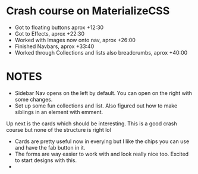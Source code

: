 # Crash course on MaterializeCSS

* Got to floating buttons aprox +12:30
* Got to Effects, aprox +22:30
* Worked with Images now onto nav, aprox +26:00
* Finished Navbars, aprox +33:40
* Worked through Collections and lists also breadcrumbs, aprox +40:00

# NOTES

* Sidebar Nav opens on the left by default. You can open on the right with some changes.
* Set up some fun collections and list. Also figured out how to make siblings in an element with emment.

Up next is the cards which should be interesting. This is a good crash course but none of the structure is right lol

* Cards are pretty useful now in everying but I like the chips you can use and have the fab button in it.
* The forms are way easier to work with and look really nice too. Excited to start designs with this.
*
